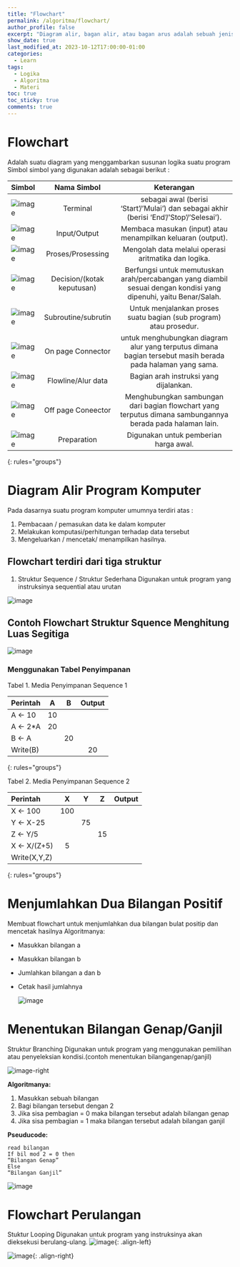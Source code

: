 ```yaml
---
title: "Flowchart"
permalink: /algoritma/flowchart/
author_profile: false
excerpt: "Diagram alir, bagan alir, atau bagan arus adalah sebuah jenis diagram yang mewakili algoritme, alir kerja atau proses, yang menampilkan langkah-langkah dalam bentuk simbol-simbol grafis, dan urutannya dihubungkan dengan panah. Diagram ini mewakili ilustrasi atau penggambaran penyelesaian masalah."
show_date: true
last_modified_at: 2023-10-12T17:00:00-01:00
categories:
  - Learn
tags:
  - Logika
  - Algoritma
  - Materi
toc: true
toc_sticky: true
comments: true
---
```


# Flowchart
Adalah suatu diagram yang menggambarkan susunan logika suatu program Simbol simbol yang digunakan adalah sebagai berikut :

| Simbol | Nama Simbol | Keterangan |
|:--------|:-------:|:-------:|
| ![image](https://github.com/Julius-Ulee/School-Programs/assets/61336116/cf7235ce-1c08-44ab-a8c1-657c293b27ce) | Terminal  | sebagai awal (berisi ‘Start’/’Mulai’) dan sebagai akhir (berisi ‘End’/’Stop’/’Selesai’). | 
| ![image](https://github.com/Julius-Ulee/School-Programs/assets/61336116/f66b90ce-cc91-4cce-9f55-0d4d4ed7a4b6) | Input/Output | Membaca masukan (input) atau menampilkan keluaran (output). | 
| ![image](https://github.com/Julius-Ulee/School-Programs/assets/61336116/60c038be-569f-4900-a085-34bcc1852c67) | Proses/Prosessing | Mengolah data melalui operasi aritmatika dan logika. |
| ![image](https://github.com/Julius-Ulee/School-Programs/assets/61336116/027e9bb5-d4c7-4e9f-971d-3deb2c0b6144) | Decision/(kotak keputusan) | Berfungsi untuk memutuskan arah/percabangan yang diambil sesuai dengan kondisi yang dipenuhi, yaitu Benar/Salah. |
| ![image](https://github.com/Julius-Ulee/School-Programs/assets/61336116/67f504bb-af2c-42e3-9ba0-4cdd7e506a9c) | Subroutine/subrutin | Untuk menjalankan proses suatu bagian (sub program) atau prosedur. |   
| ![image](https://github.com/Julius-Ulee/School-Programs/assets/61336116/556bad8a-b0ad-404a-bbdd-b34d4ebfac87) | On page Connector | untuk menghubungkan diagram alur yang terputus dimana bagian tersebut masih berada pada halaman yang sama. |
| ![image](https://github.com/Julius-Ulee/School-Programs/assets/61336116/10c2c73d-ec2f-493c-98dc-aea3fe225d7a) | Flowline/Alur data | Bagian arah instruksi yang dijalankan. | 
| ![image](https://github.com/Julius-Ulee/School-Programs/assets/61336116/6c86a7d1-a01c-4234-a252-8855ecc482e5) | Off page Coneector | Menghubungkan sambungan dari bagian flowchart yang terputus dimana sambungannya berada pada halaman lain. |
| ![image](https://github.com/Julius-Ulee/School-Programs/assets/61336116/b0cfa1d8-4198-4c59-bf8b-dd37f710830d) | Preparation | Digunakan untuk pemberian harga awal. |
{: rules="groups"}

# Diagram Alir Program Komputer
Pada dasarnya suatu program komputer umumnya terdiri atas :
1. Pembacaan / pemasukan data ke dalam komputer
2. Melakukan komputasi/perhitungan terhadap data tersebut
3. Mengeluarkan / mencetak/ menampilkan hasilnya.

## Flowchart terdiri dari tiga struktur
1. Struktur Sequence / Struktur Sederhana Digunakan untuk program yang instruksinya sequential atau urutan

![image](https://github.com/Julius-Ulee/School-Programs/assets/61336116/90b56940-ede4-4e76-b562-3a9a7da3fa8c)

## Contoh Flowchart Struktur Squence Menghitung Luas Segitiga

![image](https://github.com/Julius-Ulee/School-Programs/assets/61336116/3d2f9001-dfe1-437a-b5b3-ccbb37f4ac1e)

### Menggunakan Tabel Penyimpanan
Tabel 1. Media Penyimpanan Sequence 1

| Perintah | A | B | Output|
|:--------|:-------:|:-------:|:-------:|
| A <- 10 | 10 |  |  |
| A <- 2*A | 20 |  |  |
| B <- A |  | 20 |  |
| Write(B) |  |  | 20 |
{: rules="groups"}

Tabel 2. Media Penyimpanan Sequence 2

| Perintah | X | Y | Z | Output|
|:--------|:-------:|:-------:|:-------:|:-------:|
| X <- 100 | 100 |  |  |  |
| Y <- X-25 |  | 75 |  |  |
| Z <- Y/5 |  |  | 15 |  |
| X <- X/(Z+5) | 5 |  |  |  |
| Write(X,Y,Z) |  |  |  |  |
{: rules="groups"}

# Menjumlahkan Dua Bilangan Positif
Membuat flowchart untuk menjumlahkan dua bilangan bulat positip dan mencetak hasilnya Algoritmanya:
- Masukkan bilangan a
- Masukkan bilangan b
- Jumlahkan bilangan a dan b
- Cetak hasil jumlahnya

  ![image](https://github.com/Julius-Ulee/School-Programs/assets/61336116/474620bc-5a3d-4291-a73b-725820deed8c)

# Menentukan Bilangan Genap/Ganjil
Struktur Branching Digunakan untuk program yang menggunakan pemilihan atau penyeleksian kondisi.(contoh menentukan bilangangenap/ganjil)
   
  ![image-right](https://github.com/Julius-Ulee/School-Programs/assets/61336116/06cbf6c1-4252-4f36-abf8-aaf614dfa7c2)

**Algoritmanya:**
1. Masukkan sebuah bilangan
2. Bagi bilangan tersebut dengan 2
3. Jika sisa pembagian = 0 maka bilangan tersebut adalah bilangan genap
4. Jika sisa pembagian = 1 maka bilangan tersebut adalah bilangan ganjil

**Pseuducode:**
```
read bilangan
If bil mod 2 = 0 then
“Bilangan Genap”
Else
“Bilangan Ganjil”
```

![image](https://github.com/Julius-Ulee/School-Programs/assets/61336116/5bc8ee5f-3881-440a-95ed-3e934f77d65e)

# Flowchart Perulangan
Stuktur Looping Digunakan untuk program yang instruksinya akan dieksekusi berulang-ulang.
![image](https://github.com/Julius-Ulee/School-Programs/assets/61336116/73133fd4-5c88-4018-becd-3853e053ba5a){: .align-left}

![image](https://github.com/Julius-Ulee/School-Programs/assets/61336116/ffaad361-5d2e-4005-84d9-c6cdd0eb7ed9){: .align-right}


